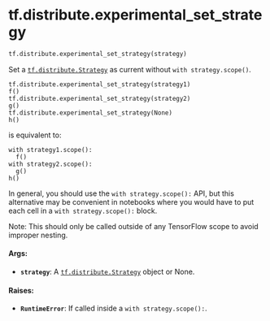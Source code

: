 <div itemscope itemtype="http://developers.google.com/ReferenceObject">
<meta itemprop="name" content="tf.distribute.experimental_set_strategy" />
<meta itemprop="path" content="Stable" />
</div>

# tf.distribute.experimental_set_strategy

``` python
tf.distribute.experimental_set_strategy(strategy)
```

Set a <a href="../../tf/distribute/Strategy.md"><code>tf.distribute.Strategy</code></a> as current without `with strategy.scope()`.

```
tf.distribute.experimental_set_strategy(strategy1)
f()
tf.distribute.experimental_set_strategy(strategy2)
g()
tf.distribute.experimental_set_strategy(None)
h()
```

is equivalent to:

```
with strategy1.scope():
  f()
with strategy2.scope():
  g()
h()
```

In general, you should use the `with strategy.scope():` API, but this
alternative may be convenient in notebooks where you would have to put
each cell in a `with strategy.scope():` block.

Note: This should only be called outside of any TensorFlow scope to
avoid improper nesting.

#### Args:

* <b>`strategy`</b>: A <a href="../../tf/distribute/Strategy.md"><code>tf.distribute.Strategy</code></a> object or None.


#### Raises:

* <b>`RuntimeError`</b>: If called inside a `with strategy.scope():`.